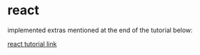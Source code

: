 # react
implemented extras mentioned at the end of the tutorial below:

<a href ="https://reactjs.org/tutorial/tutorial.html#passing-data-through-props">react tutorial link</a>

